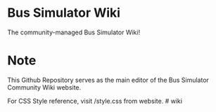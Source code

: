 # Bus Simulator Wiki
The community-managed Bus Simulator Wiki!

# Note
This Github Repository serves as the main editor of the Bus Simulator Community Wiki website.

For CSS Style reference, visit /style.css from website.
#   w i k i  
 